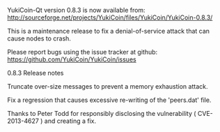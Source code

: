 YukiCoin-Qt version 0.8.3 is now available from:
  http://sourceforge.net/projects/YukiCoin/files/YukiCoin/YukiCoin-0.8.3/

This is a maintenance release to fix a denial-of-service attack that
can cause nodes to crash.

Please report bugs using the issue tracker at github:
  https://github.com/YukiCoin/YukiCoin/issues

0.8.3 Release notes

Truncate over-size messages to prevent a memory exhaustion attack.

Fix a regression that causes excessive re-writing of the 'peers.dat' file.


Thanks to Peter Todd for responsibly disclosing the vulnerability
( CVE-2013-4627 ) and creating a fix.
